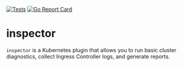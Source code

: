 [![Tests](https://github.com/qba73/inspector/actions/workflows/test.yml/badge.svg)](https://github.com/qba73/inspector/actions/workflows/test.yml)
[![Go Report Card](https://goreportcard.com/badge/github.com/qba73/inspector)](https://goreportcard.com/report/github.com/qba73/inspector)



# inspector

`inspector` is a Kubernetes plugin that allows you to run basic cluster diagnostics, collect Ingress Controller logs, and generate reports.
